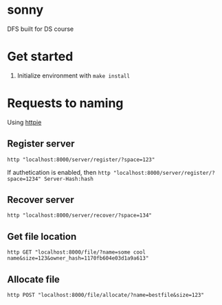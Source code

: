 # sonny
DFS built for DS course

# Get started

1. Initialize environment with `make install`

# Requests to naming
Using [httpie](https://httpie.org)

## Register server
`http "localhost:8000/server/register/?space=123"`

If authetication is enabled, then `http "localhost:8000/server/register/?space=1234" Server-Hash:hash`

## Recover server
`http "localhost:8000/server/recover/?space=134"`

## Get file location
`http GET "localhost:8000/file/?name=some cool name&size=123&owner_hash=1170fb604e03d1a9a613"`

## Allocate file
`http POST "localhost:8000/file/allocate/?name=bestfile&size=123"`
